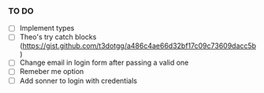 ### TO DO

- [ ] Implement types
- [ ] Theo's try catch blocks (https://gist.github.com/t3dotgg/a486c4ae66d32bf17c09c73609dacc5b)
- [ ] Change email in login form after passing a valid one
- [ ] Remeber me option
- [ ] Add sonner to login with credentials
